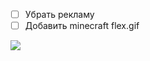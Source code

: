 * [ ] Убрать рекламу
* [ ] Добавить minecraft flex.gif

 <img src="[https://media3.giphy.com/media/aUovxH8Vf9qDu/giphy.gif](https://media.giphy.com/media/v1.Y2lkPTc5MGI3NjExNDJubHZoazlhOW5lMTNsaTkyazN4NnJhZG9wZWQzaWd5aW13YnowdiZlcD12MV9pbnRlcm5hbF9naWZfYnlfaWQmY3Q9Zw/zDuStFVpRJIZ2/giphy.gif)https://media.giphy.com/media/v1.Y2lkPTc5MGI3NjExNDJubHZoazlhOW5lMTNsaTkyazN4NnJhZG9wZWQzaWd5aW13YnowdiZlcD12MV9pbnRlcm5hbF9naWZfYnlfaWQmY3Q9Zw/zDuStFVpRJIZ2/giphy.gif"/>
